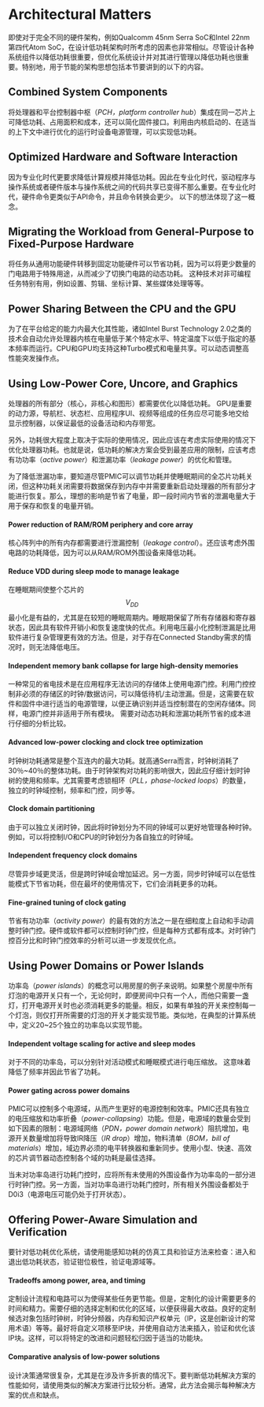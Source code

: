 # Architectural Matters
即使对于完全不同的硬件架构，例如Qualcomm 45nm Serra SoC和Intel 22nm第四代Atom SoC，在设计低功耗架构时所考虑的因素也非常相似。尽管设计各种系统组件以降低功耗很重要，但优化系统设计并对其进行管理以降低功耗也很重要。特别地，用于节能的架构思想包括本节要讲到的以下的内容。

## Combined System Components
将处理器和平台控制器中枢（*PCH，platform controller hub*）集成在同一芯片上可降低功耗、占用面积和成本，还可以简化固件接口。利用由内核启动的、在适当的上下文中进行优化的运行时设备电源管理，可以实现低功耗。

## Optimized Hardware and Software Interaction
因为专业化时代更要求降低计算规模并降低功耗。因此在专业化时代，驱动程序与操作系统或者硬件版本与操作系统之间的代码共享已变得不那么重要。在专业化时代，硬件命令更类似于API命令，并且命令转换会更少。 以下的想法体现了这一概念。

## Migrating the Workload from General-Purpose to Fixed-Purpose Hardware
将任务从通用功能硬件转移到固定功能硬件可以节省功耗，因为可以将更少数量的门电路用于特殊用途，从而减少了切换门电路的动态功耗。 这种技术对非可编程任务特别有用，例如设置、剪辑、坐标计算、某些媒体处理等等。

## Power Sharing Between the CPU and the GPU
为了在平台给定的能力内最大化其性能，诸如Intel Burst Technology 2.0之类的技术会自动允许处理器内核在电量低于某个特定水平、特定温度下以低于指定的基本频率而运行。CPU和GPU均支持这种Turbo模式和电量共享。可以动态调整高性能突发操作点。

## Using Low-Power Core, Uncore, and Graphics
处理器的所有部分（核心，非核心和图形）都需要优化以降低功耗。 GPU是重要的动力源，导航栏、状态栏、应用程序UI、视频等组成的任务应尽可能多地交给显示控制器，以保证最低的设备活动和内存带宽。

另外，功耗很大程度上取决于实际的使用情况，因此应该在考虑实际使用的情况下优化处理器功耗。也就是说，低功耗的解决方案会受到最差应用的限制，应该考虑有功功率（*active power*）和泄漏功率（*leakage power*）的优化和管理。

为了降低泄漏功率，要知道尽管PMIC可以调节功耗并使睡眠期间的全芯片功耗关闭，但这种功耗关闭需要将数据保存到内存中并需要重新启动处理器的所有部分才能进行恢复。那么，理想的影响是节省了电量，即一段时间内节省的泄漏电量大于用于保存和恢复的电量开销。

#### Power reduction of RAM/ROM periphery and core array
核心阵列中的所有内存都需要进行泄漏控制（*leakage control*）。还应该考虑外围电路的功耗降低，因为可以从RAM/ROM外围设备来降低功耗。

#### Reduce VDD during sleep mode to manage leakage
在睡眠期间使整个芯片的$$V_{DD}$$最小化是有益的，尤其是在较短的睡眠周期内。睡眠期保留了所有存储器和寄存器状态，因此具有软件开销小和恢复速度快的优点。利用电压最小化控制泄漏是比用软件进行复杂管理更有效的方法。但是，对于存在Connected Standby需求的情况时，则无法降低电压。

#### Independent memory bank collapse for large high-density memories
一种常见的省电技术是在应用程序无法访问的存储体上使用电源门控。利用门控控制非必须的存储区的时钟/数据访问，可以降低待机/主动泄漏。但是，这需要在软件和固件中进行适当的电源管理，以便正确识别并适当控制潜在的空闲存储体。同样，电源门控并非适用于所有模块。 需要对动态功耗和泄漏功耗所节省的成本进行仔细的分析比较。

#### Advanced low-power clocking and clock tree optimization
时钟树功耗通常是整个互连内的最大功耗。就高通Serra而言，时钟树消耗了30％~40％的整体功耗。由于时钟架构对功耗的影响很大，因此应仔细计划时钟树的使用和频率。尤其需要考虑锁相环（*PLL，phase-locked loops*）的数量，独立的时钟域控制，频率和门控，同步等。

#### Clock domain partitioning
由于可以独立关闭时钟，因此将时钟划分为不同的钟域可以更好地管理各种时钟。例如，可以将控制I/O和CPU的时钟划分为各自独立的时钟域。

#### Independent frequency clock domains
尽管异步域更灵活，但是跨时钟域会增加延迟。另一方面，同步时钟域可以在低性能模式下节省功耗，但在最坏的使用情况下，它们会消耗更多的功耗。

#### Fine-grained tuning of clock gating
节省有功功率（*activity power*）的最有效的方法之一是在细粒度上自动和手动调整时钟门控。硬件或软件都可以控制时钟门控，但是每种方式都有成本。对时钟门控百分比和时钟门控效率的分析可以进一步发现优化点。

## Using Power Domains or Power Islands
功率岛（*power islands*）的概念可以用房屋的例子来说明。如果整个房屋中所有灯泡的电源开关只有一个，无论何时，即便房间中只有一个人，而他只需要一盏灯，打开电源开关时也必须消耗更多的能量。相反，如果有单独的开关来控制每一个灯泡，则仅打开所需要的灯泡的开关才能实现节能。类似地，在典型的计算系统中，定义20~25个独立的功率岛以实现节能。

#### Independent voltage scaling for active and sleep modes
对于不同的功率岛，可以分别针对活动模式和睡眠模式进行电压缩放。 这意味着降低了频率并因此节省了功耗。

#### Power gating across power domains
PMIC可以控制多个电源域，从而产生更好的电源控制和效率。PMIC还具有独立的电压缩放和功率折叠（*power-collapsing*）功能。但是，电源域的数量会受到如下因素的限制：电源域网络（*PDN，power domain network*）阻抗增加，电源开关数量增加将导致IR降压（*IR drop*）增加，物料清单（*BOM，bill of materials*）增加，域边界必须的电平转换器和重新同步。使用小型、快速、高效的芯片调节器动态控制各个域的功耗是最佳选择。

当未对功率岛进行功耗门控时，应将所有未使用的外围设备作为功率岛的一部分进行时钟门控。另一方面，当对功率岛进行功耗门控时，所有相关外围设备都处于D0i3（电源电压可能仍处于打开状态）。

## Offering Power-Aware Simulation and Verification
要针对低功耗优化系统，请使用能感知功耗的仿真工具和验证方法来检查：进入和退出低功耗状态，验证钳位极性，验证电源域等。

#### Tradeoffs among power, area, and timing
定制设计流程和电路可以为使得某些任务更节能。但是，定制化的设计需要更多的时间和精力。需要仔细的选择定制和优化的区域，以便获得最大收益。良好的定制候选对象包括时钟树，时钟分频器，内存和知识产权单元（IP，这是创新设计的常用术语）等等。最好将自定义项移至IP块，并使用自动方法来插入，验证和优化该IP块。这样，可以将特定的改进和问题轻松归因于适当的功能块。

#### Comparative analysis of low-power solutions
设计决策通常很复杂，尤其是在涉及许多折衷的情况下。要判断低功耗解决方案的性能如何，请使用类似的解决方案进行比较分析。通常，此方法会揭示每种解决方案的优点和缺点。